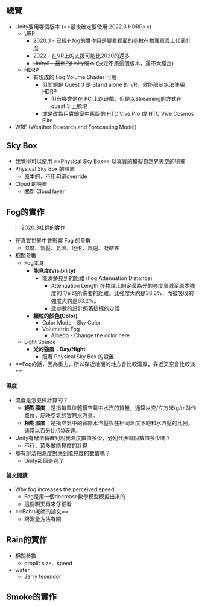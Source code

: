 ## 總覽
- Unity要用哪個版本 (==最後確定要使用 2022.3 HDRP==)
	- URP
		- 2020.3 - 已經有fog的實作只是要看裡面的參數在物理意義上代表什麼
		- 2022 - 在VR上的支援可能比2020的還多
		- ~~Unity6 - 最新的Unity版本~~ (決定不用這個版本，還不太穩定)
	- HDRP
		- 有現成的 Fog Volume Shader 可用
			- 但問題是 Quest 3 是 Stand alone 的 VR，效能限制無法使用 HDRP
				- 但有機會是在 PC 上跑遊戲，但是以Streaming的方式在 quest 3 上顯現
			- 或是改為用實驗室中舊版的 HTC Vive Pro 或 HTC Vive Cosmos Elite
- WRF (Weather Research and Forecasting Model)
## Sky Box
- 我覺得可以使用 ==Physical Sky Box== 以真實的模擬自然界天空的場景
- Physical Sky Box 的設置
	- 原本的，不用勾選override
- Cloud 的設置
	- 關閉 Cloud layer
## Fog的實作
> [2020.3社群的實作](https://www.reddit.com/r/Unity3D/comments/rioi8d/released_a_free_pseudovolumetric_textureless/?utm_source=chatgpt.com)
- 在真實世界中會影響 Fog 的參數
	- 濕度、氣壓、氣溫、地形、風速、凝結核
- 相關參數
	- Fog本身
		- **能見度(Visibility)**
			- 能清楚見到的距離 (Fog Attenuation Distance)
				- Attenuation Length 在物理上的定義為光的強度衰減至原本強度的 1/e 時所需要的距離。此強度大約是36.8%，而被吸收的強度大約是63.2%。
				- 此參數的設計照著這樣的定義
		- **顆粒的顏色(Color)**
			- Color Mode - Sky Color
			- Volumetric Fog
				- Albedo - Change the color here
	- Light Source
		- **光的強度：Day/Night**
			- 照著 Physical Sky Box 的設置
- ==Fog的話，因為重力，所以靠近地面的地方會比較濃厚，靠近天空會比較淡==
#### 濕度
- 濕度是怎麼做計算的？
	- **絕對濕度**：是指每單位體積空氣中水汽的質量，通常以克/立方米(g/m3)作單位，反映空氣的實際水汽量。
	- **相對濕度**：是指空氣中的實際水汽壓與在相同溫度下飽和水汽壓的比例，通常以百分比(%)表達。
- Unity有辦法精確到說我濕度數值多少，分別代表哪個數值多少嗎？
	- 不行，頂多做能見度的計算
- 那有辦法把濕度對應到能見度的數值嗎？
	- Unity那個是過了
#### 論文閱讀
- Why fog increases the perceived speed
	- Fog是用一個decrease數學模型模擬出來的
	- 這個明天再來仔細看
- ==Babu老師的論文==
	- 跟測量方法有關
## Rain的實作
- 相關參數
	- droplit size、speed
- water
	- Jerry tesendor
## Smoke的實作